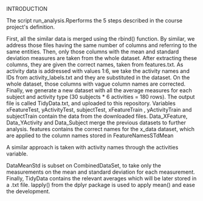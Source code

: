 INTRODUCTION

The script run_analysis.Rperforms the 5 steps described in the course project's definition.

First, all the similar data is merged using the rbind() function. By similar, we address those files having the same number of columns and referring to the same entities.
Then, only those columns with the mean and standard deviation measures are taken from the whole dataset. After extracting these columns, they are given the correct names, taken from features.txt.
As activity data is addressed with values 1:6, we take the activity names and IDs from activity_labels.txt and they are substituted in the dataset.
On the whole dataset, those columns with vague column names are corrected.
Finally, we generate a new dataset with all the average measures for each subject and activity type (30 subjects * 6 activities = 180 rows). The output file is called TidyData.txt, and uploaded to this repository.
Variables
xFeatureTest, yActivityTest, subjectTest, xFeatureTrain , yActivityTrain and subjectTrain contain the data from the downloaded files.
Data_XFeature, Data_YActivity and Data_Subject merge the previous datasets to further analysis.
features contains the correct names for the x_data dataset, which are applied to the column names stored in FeatureNamesSTdMean

A similar approach is taken with activity names through the activities variable.

DataMeanStd is subset on CombinedDataSet, to take only the measurements on the mean and standard deviation for each measurement. 
Finally, TidyData contains the relevant averages which will be later stored in a .txt file. 
lapply() from the dplyr package is used to apply mean() and ease the development.
